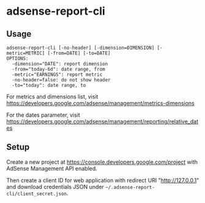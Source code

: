 adsense-report-cli
==================

Usage
-----

    adsense-report-cli [-no-header] [-dimension=DIMENSION] [-metric=METRIC] [-from=DATE] [-to=DATE]
    OPTIONS:
      -dimension="DATE": report dimension
      -from="today-6d": date range, from
      -metric="EARNINGS": report metric
      -no-header=false: do not show header
      -to="today": date range, to

For metrics and dimensions list, visit <https://developers.google.com/adsense/management/metrics-dimensions>

For the dates parameter, visit <https://developers.google.com/adsense/management/reporting/relative_dates>

Setup
-----

Create a new project at <https://console.developers.google.com/project> with AdSense Management API enabled.

Then create a client ID for web application with redirect URI "http://127.0.0.1"
and download credentials JSON under `~/.adsense-report-cli/client_secret.json`.
